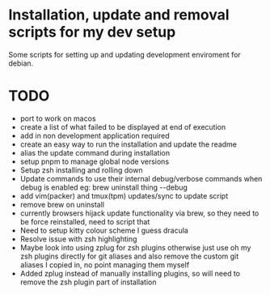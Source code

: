 # Installation, update and removal scripts for my dev setup
Some scripts for setting up and updating development enviroment for debian.

# TODO
- port to work on macos
- create a list of what failed to be displayed at end of execution
- add in non development application required
- create an easy way to run the installation and update the readme
- alias the update command during installation
- setup pnpm to manage global node versions
- Setup zsh installing and rolling down
- Update commands to use their internal debug/verbose commands when debug is
  enabled eg: brew uninstall thing --debug
- add vim(packer) and tmux(tpm) updates/sync to update script
- remove brew on uninstall
- currently browsers hijack update functionality via brew, so they need to be force reinstalled, need to script that
- Need to setup kitty colour scheme I guess dracula
- Resolve issue with zsh highlighting
- Maybe look into using zplug for zsh plugins otherwise just use oh my zsh
  plugins directly for git aliases and also remove the custom git aliases I
  copied in, no point managing them myself
- Added zplug instead of manually installing plugins, so will need to remove the zsh plugin part of installation
